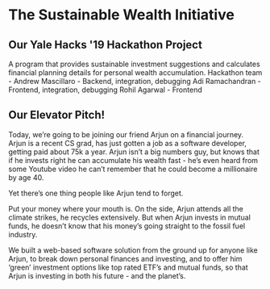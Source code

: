 # The Sustainable Wealth Initiative 
## Our Yale Hacks '19 Hackathon Project
A program that provides sustainable investment suggestions and calculates financial planning details for personal wealth accumulation. 
Hackathon team - 
Andrew Mascillaro - Backend, integration, debugging
Adi Ramachandran - Frontend, integration, debugging
Rohil Agarwal - Frontend

## Our Elevator Pitch!
Today, we’re going to be joining our friend Arjun on a financial journey. Arjun is a recent CS grad, has just gotten a job as a software developer, getting paid about 75k a year. Arjun isn’t a big numbers guy, but knows that if he invests right he can accumulate his wealth fast - he’s even heard from some Youtube video he can’t remember that he could become a millionaire by age 40. 

Yet there’s one thing people like Arjun tend to forget.

Put your money where your mouth is. On the side, Arjun attends all the climate strikes, he recycles extensively. But when Arjun invests in mutual funds, he doesn’t know that his money’s going straight to the fossil fuel industry. 
 
We built a web-based software solution from the ground up for anyone like Arjun, to break down personal finances and investing, and to offer him ‘green’ investment options like top rated ETF’s and mutual funds, so that Arjun is investing in both his future - and the planet’s. 

